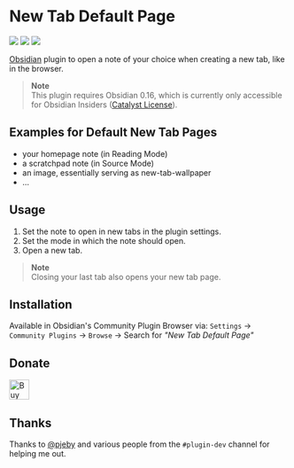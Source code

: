 # New Tab Default Page

![](https://img.shields.io/github/downloads/chrisgrieser/new-tab-default-page/total?label=Total%20Downloads&style=plastic) ![](https://img.shields.io/github/v/release/chrisgrieser/new-tab-default-page?label=Latest%20Release&style=plastic) [![](https://img.shields.io/badge/changelog-click%20here-FFE800?style=plastic)](Changelog.md)

[Obsidian](https://obsidian.md/) plugin to open a note of your choice when creating a new tab, like in the browser.

> **Note**  
> This plugin requires Obsidian 0.16, which is currently only accessible for Obsidian Insiders ([Catalyst License](https://help.obsidian.md/Licenses+%26+Payment/Catalyst+license)).

## Examples for Default New Tab Pages
- your homepage note (in Reading Mode)
- a scratchpad note (in Source Mode)
- an image, essentially serving as new-tab-wallpaper
- …

## Usage
1. Set the note to open in new tabs in the plugin settings. 
2. Set the mode in which the note should open.
3. Open a new tab. 

> **Note**  
> Closing your last tab also opens your new tab page.

## Installation
Available in Obsidian's Community Plugin Browser via: `Settings` → `Community Plugins` → `Browse` → Search for *"New Tab Default Page"*

## Donate
<a href='https://ko-fi.com/Y8Y86SQ91' target='_blank'><img height='36' style='border:0px;height:36px;' src='https://cdn.ko-fi.com/cdn/kofi1.png?v=3' border='0' alt='Buy Me a Coffee at ko-fi.com' /></a>

## Thanks
Thanks to [@pjeby](https://github.com/pjeby) and various people from the `#plugin-dev` channel for helping me out.
